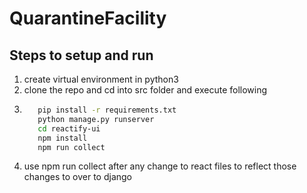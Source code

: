 # QuarantineFacility

## Steps to setup and run 
1. create virtual environment in python3
2. clone the repo and cd into src folder and execute following
3. ``` bash
      pip install -r requirements.txt
      python manage.py runserver
      cd reactify-ui
      npm install 
      npm run collect
   ```
4. use npm run collect after any change to react files to reflect those changes to over to django 
